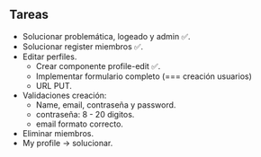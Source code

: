 ## Tareas

 - Solucionar problemática, logeado y admin ✅.
 - Solucionar register miembros ✅. 
 - Editar perfiles.
     - Crear componente profile-edit ✅.
     - Implementar formulario completo (=== creación usuarios)
     - URL PUT.
 - Validaciones creación: 
      * Name, email, contraseña y password. 
      * contraseña: 8 - 20 digitos. 
      * email formato correcto. 
 - Eliminar miembros.
 - My profile -> solucionar. 